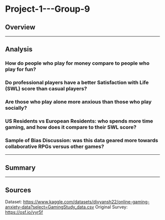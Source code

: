 # Project-1---Group-9

## Overview



------------

## Analysis

### How do people who play for money compare to people who play for fun?


### Do professional players have a better Satisfaction with Life (SWL) score than casual players?


### Are those who play alone more anxious than those who play socially?


### US Residents vs European Residents: who spends more time gaming, and how does it compare to their SWL score?


### Sample of Bias Discussion: was this data geared more towards collaborative RPGs versus other games?



------------

## Summary



-----------

## Sources
Dataset: https://www.kaggle.com/datasets/divyansh22/online-gaming-anxiety-data?select=GamingStudy_data.csv
Original Survey: https://osf.io/vyr5f
